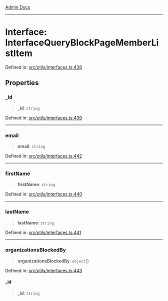 [Admin Docs](/)

***

# Interface: InterfaceQueryBlockPageMemberListItem

Defined in: [src/utils/interfaces.ts:438](https://github.com/PalisadoesFoundation/talawa-admin/blob/main/src/utils/interfaces.ts#L438)

## Properties

### \_id

> **\_id**: `string`

Defined in: [src/utils/interfaces.ts:439](https://github.com/PalisadoesFoundation/talawa-admin/blob/main/src/utils/interfaces.ts#L439)

***

### email

> **email**: `string`

Defined in: [src/utils/interfaces.ts:442](https://github.com/PalisadoesFoundation/talawa-admin/blob/main/src/utils/interfaces.ts#L442)

***

### firstName

> **firstName**: `string`

Defined in: [src/utils/interfaces.ts:440](https://github.com/PalisadoesFoundation/talawa-admin/blob/main/src/utils/interfaces.ts#L440)

***

### lastName

> **lastName**: `string`

Defined in: [src/utils/interfaces.ts:441](https://github.com/PalisadoesFoundation/talawa-admin/blob/main/src/utils/interfaces.ts#L441)

***

### organizationsBlockedBy

> **organizationsBlockedBy**: `object`[]

Defined in: [src/utils/interfaces.ts:443](https://github.com/PalisadoesFoundation/talawa-admin/blob/main/src/utils/interfaces.ts#L443)

#### \_id

> **\_id**: `string`
